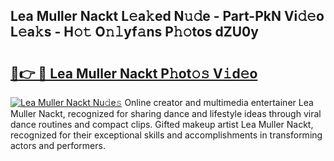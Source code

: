 ## Lea Muller Nackt L𝚎a𝚔ed N𝚞𝚍e - Part-PkN Vi𝚍𝚎o L𝚎a𝚔s - H𝚘𝚝 O𝚗𝚕yf𝚊ns P𝚑𝚘tos dZU0y

# <h2><a href="http://kfca5i.oniu.top/?m=Lea+Muller+Nackt">🔗👉 🔴 Lea Muller Nackt P𝚑ot𝚘𝚜 V𝚒d𝚎o</a></h2>

[![Lea Muller Nackt Nu𝚍e𝚜](https://i.imgur.com/0qMVB7G.gif)](http://kfca5i.oniu.top/?m=Lea+Muller+Nackt)
Online creator and multimedia entertainer Lea Muller Nackt, recognized for sharing dance and lifestyle ideas through viral dance routines and compact clips. Gifted makeup artist Lea Muller Nackt, recognized for their exceptional skills and accomplishments in transforming actors and performers.  
